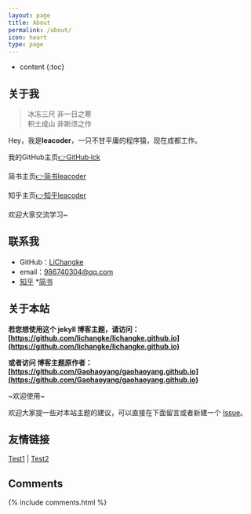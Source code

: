 ```yaml
---
layout: page
title: About
permalink: /about/
icon: heart
type: page
---
```


* content
{:toc}

## 关于我
<!--
<iframe src="https://githubbadge.appspot.com/gaohaoyang?s=1" style="border: 0;height: 142px;width: 200px;overflow: hidden;" frameBorder="0"></iframe>
-->
<blockquote><p>冰冻三尺 非一日之寒<br>
积土成山 非斯须之作</p></blockquote>

<p>Hey，我是<strong>leacoder</strong>，一只不甘平庸的程序猿，现在成都工作。</p>

<p>我的GitHub主页<a href="https://github.com/lichangke">👉GitHub·lck</a> </p>
<p>简书主页<a href="https://www.jianshu.com/u/3e95c7555dc7">👉简书leacoder</a></p>
<p>知乎主页<a href="https://www.zhihu.com/people/lichangke/">👉知乎leacoder</a></p>

<p>欢迎大家交流学习~</p>


## 联系我

* GitHub：[LiChangke](https://github.com/lichangke)
* email：986740304@qq.com
* [知乎](https://www.zhihu.com/people/lichangke/)
*[简书](https://www.zhihu.com/people/lichangke/)

<!--* [Facebook]()-->
<!--* [Twitter]()-->
<!--* [豆瓣]()-->
<!--* [豆瓣]()-->

## 关于本站

**若您想使用这个 jekyll 博客主题，请访问：[https://github.com/lichangke/lichangke.github.io](https://github.com/lichangke/lichangke.github.io)**

**或者访问 博客主题原作者：[https://github.com/Gaohaoyang/gaohaoyang.github.io](https://github.com/Gaohaoyang/gaohaoyang.github.io)**


~欢迎使用~

欢迎大家提一些对本站主题的建议，可以直接在下面留言或者新建一个 [Issue](https://github.com/lichangke/lichangke.github.io/issues)。

## 友情链接

[Test1](https://www.zhihu.com/people/lichangke/) \| [Test2](https://www.jianshu.com/u/3e95c7555dc7)
## Comments

{% include comments.html %}
